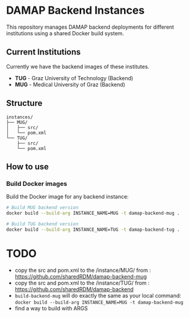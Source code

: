 # DAMAP Backend Instances

This repository manages DAMAP backend deployments for different institutions using a shared Docker build system.

## Current Institutions
Currently we have the backend images of these institutes.

- **TUG** - Graz University of Technology (Backend)
- **MUG** - Medical University of Graz (Backend)

## Structure

```
instances/
├── MUG/
│   ├── src/
│   └── pom.xml
└── TUG/
    ├── src/
    └── pom.xml
```

## How to use

### Build Docker images

Build the Docker image for any backend instance:

```bash
# Build MUG backend version
docker build --build-arg INSTANCE_NAME=MUG -t damap-backend-mug .

# Build TUG backend version  
docker build --build-arg INSTANCE_NAME=TUG -t damap-backend-tug .
```


# TODO
* copy the src and pom.xml to the /instance/MUG/ from : https://github.com/sharedRDM/damap-backend-mug
* copy the src and pom.xml to the /instance/TUG/ from : https://github.com/sharedRDM/damap-backend
* `build-backend-mug` will do exactly the same as your local command: `docker build --build-arg INSTANCE_NAME=MUG -t damap-backend-mug`
* find a way to build with ARGS
